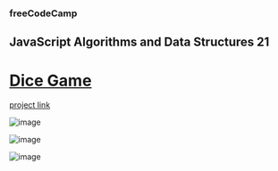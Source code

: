 ### freeCodeCamp

## JavaScript Algorithms and Data Structures 21

# [Dice Game](https://github.com/UniBreakfast/free-code-camp-javascript-algorithms-21-dice-game)

[project link](https://www.freecodecamp.org/learn/javascript-algorithms-and-data-structures-v8/review-algorithmic-thinking-by-building-a-dice-game/step-1)

![image](https://github.com/user-attachments/assets/faa699c6-f0a5-439b-81a6-1c4ff9bf644a)

![image](https://github.com/user-attachments/assets/b412fa22-649f-45c7-91f8-392ac51d1e67)

![image](https://github.com/user-attachments/assets/2eacbb6c-0b20-426a-94b5-9f09bf04db72)

